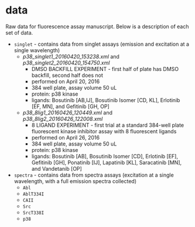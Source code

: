 # data
Raw data for fluorescence assay manuscript.
Below is a description of each set of data.
* `singlet` - contains data from singlet assays (emission and excitation at a single wavelength)
  * *p38_singlet1_20160420_153238.xml* and *p38_singlet2_20160420_154750.xml*
     * DMSO BACKFILL EXPERIMENT - first half of plate has DMSO backfill, second half does not
     * performed on April 20, 2016
     * 384 well plate, assay volume 50 uL
     * protein: p38 kinase 
     * ligands: Bosutinib [AB,IJ], Bosutinib Isomer [CD, KL], Erlotinib [EF, MN], and Gefitinib [GH, OP]
  * *p38_8lig1_20160426_120449.xml* and *p38_8lig2_20160426_122008.xml*
     * 8 LIGAND EXPERIMENT - first trial at a standard 384-well plate fluorescent kinase inhibitor assay with 8 fluorescent ligands
     * performed on April 26, 2016
     * 384 well plate, assay volume 50 uL
     * protein: p38 kinase 
     * ligands: Bosutinib [AB], Bosutinib Isomer [CD], Erlotinib [EF], Gefitinib [GH], Ponatinib [IJ], Lapatinib [KL], Saracatinib [MN], and Vandetanib [OP]
* `spectra` - contains data from spectra assays (excitation at a single wavelength, with a full emission spectra collected)
  * `Abl`
  * `AblT334I`
  * `CAII`
  * `Src`
  * `SrcT338I`
  * `p38`

